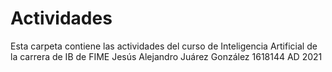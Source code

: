 # Actividades
Esta carpeta contiene las actividades del curso de Inteligencia Artificial de la carrera de IB de FIME
Jesús Alejandro Juárez González
1618144
AD 2021
